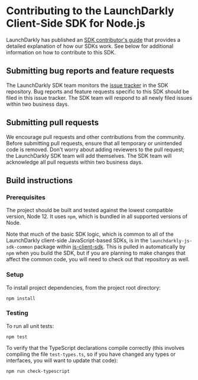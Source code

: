 # Contributing to the LaunchDarkly Client-Side SDK for Node.js

LaunchDarkly has published an [SDK contributor's guide](https://docs.launchdarkly.com/docs/sdk-contributors-guide) that provides a detailed explanation of how our SDKs work. See below for additional information on how to contribute to this SDK.

## Submitting bug reports and feature requests

The LaunchDarkly SDK team monitors the [issue tracker](https://github.com/launchdarkly/node-client-sdk/issues) in the SDK repository. Bug reports and feature requests specific to this SDK should be filed in this issue tracker. The SDK team will respond to all newly filed issues within two business days.

## Submitting pull requests

We encourage pull requests and other contributions from the community. Before submitting pull requests, ensure that all temporary or unintended code is removed. Don't worry about adding reviewers to the pull request; the LaunchDarkly SDK team will add themselves. The SDK team will acknowledge all pull requests within two business days.

## Build instructions

### Prerequisites

The project should be built and tested against the lowest compatible version, Node 12. It uses `npm`, which is bundled in all supported versions of Node.

Note that much of the basic SDK logic, which is common to all of the LaunchDarkly client-side JavaScript-based SDKs, is in the `launchdarkly-js-sdk-common` package within [js-client-sdk](https://github.com/launchdarkly/js-client-sdk). This is pulled in automatically by `npm` when you build the SDK, but if you are planning to make changes that affect the common code, you will need to check out that repository as well.

### Setup

To install project dependencies, from the project root directory:

```
npm install
```

### Testing

To run all unit tests:

```
npm test
```

To verify that the TypeScript declarations compile correctly (this involves compiling the file `test-types.ts`, so if you have changed any types or interfaces, you will want to update that code):

```
npm run check-typescript
```
